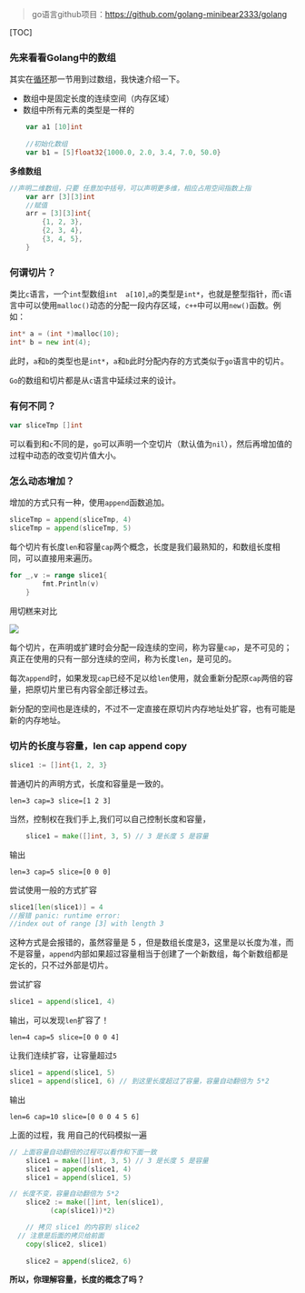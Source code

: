 > go语言github项目：https://github.com/golang-minibear2333/golang

[TOC]

### 先来看看Golang中的数组

其实在[循环](https://mp.weixin.qq.com/s?__biz=MzAxOTc1OTY4NA==&mid=2650856000&idx=3&sn=1a6cdbf89fcfa4cd7fa0d66a7d1de2e2&chksm=80366d6bb741e47d96d1706713198ce6840a87576bb97ffd5b3c3cecbf964509b607950b0d23&scene=21#wechat_redirect)那一节用到过数组，我快速介绍一下。

- 数组中是固定长度的连续空间（内存区域）
- 数组中所有元素的类型是一样的 

```go
	var a1 [10]int
  
	//初始化数组
	var b1 = [5]float32{1000.0, 2.0, 3.4, 7.0, 50.0}
```

**多维数组**

```go
//声明二维数组，只要 任意加中括号，可以声明更多维，相应占用空间指数上指
	var arr [3][3]int
	//赋值
	arr = [3][3]int{
		{1, 2, 3},
		{2, 3, 4},
		{3, 4, 5},
	}
```

### 何谓切片？

类比`c`语言，一个`int`型数组`int  a[10]`,`a`的类型是`int*`，也就是整型指针，而`c`语言中可以使用`malloc()`动态的分配一段内存区域，`c++`中可以用`new()`函数。例如：

```go
int* a = (int *)malloc(10);
int* b = new int(4);
```

此时，`a`和`b`的类型也是`int*`，`a`和`b`此时分配内存的方式类似于`go`语言中的切片。

`Go`的数组和切片都是从`c`语言中延续过来的设计。

### 有何不同？

```go
var sliceTmp []int
```

可以看到和`c`不同的是，`go`可以声明一个空切片（默认值为`nil`），然后再增加值的过程中动态的改变切片值大小。

### 怎么动态增加？

增加的方式只有一种，使用`append`函数追加。

```go
sliceTmp = append(sliceTmp, 4)
sliceTmp = append(sliceTmp, 5)
```

每个切片有长度`len`和容量`cap`两个概念，长度是我们最熟知的，和数组长度相同，可以直接用来遍历。

```go
for _,v := range slice1{
		fmt.Println(v)
	}
```

用切糕来对比

![](https://coding3min.oss-accelerate.aliyuncs.com/coding3min/2020-05-05-080617.jpg)

每个切片，在声明或扩建时会分配一段连续的空间，称为容量`cap`，是不可见的；真正在使用的只有一部分连续的空间，称为长度`len`，是可见的。

每次`append`时，如果发现`cap`已经不足以给`len`使用，就会重新分配原`cap`两倍的容量，把原切片里已有内容全部迁移过去。

新分配的空间也是连续的，不过不一定直接在原切片内存地址处扩容，也有可能是新的内存地址。

### 切片的长度与容量，len cap append copy

```go
slice1 := []int{1, 2, 3}
```

普通切片的声明方式，长度和容量是一致的。

```
len=3 cap=3 slice=[1 2 3]
```

当然，控制权在我们手上,我们可以自己控制长度和容量，

```go
	slice1 = make([]int, 3, 5) // 3 是长度 5 是容量
```
输出
```
len=3 cap=5 slice=[0 0 0]
```
尝试使用一般的方式扩容
```go
slice1[len(slice1)] = 4 
//报错 panic: runtime error:
//index out of range [3] with length 3
```
这种方式是会报错的，虽然容量是 5 ，但是数组长度是3，这里是以长度为准，而不是容量，`append`内部如果超过容量相当于创建了一个新数组，每个新数组都是定长的，只不过外部是切片。

尝试扩容
```go
slice1 = append(slice1, 4)
```
输出，可以发现`len`扩容了！
```
len=4 cap=5 slice=[0 0 0 4]
```
让我们连续扩容，让容量超过`5`
```go
slice1 = append(slice1, 5)
slice1 = append(slice1, 6) // 到这里长度超过了容量，容量自动翻倍为 5*2
```  
输出
```
len=6 cap=10 slice=[0 0 0 4 5 6]
```

上面的过程，我 用自己的代码模拟一遍
```go
// 上面容量自动翻倍的过程可以看作和下面一致
	slice1 = make([]int, 3, 5) // 3 是长度 5 是容量
	slice1 = append(slice1, 4)
	slice1 = append(slice1, 5)

// 长度不变，容量自动翻倍为 5*2
	slice2 := make([]int, len(slice1), 
          (cap(slice1))*2)

	// 拷贝 slice1 的内容到 slice2 
  // 注意是后面的拷贝给前面
	copy(slice2, slice1) 
  
	slice2 = append(slice2, 6) 
```

**所以，你理解容量，长度的概念了吗？**
